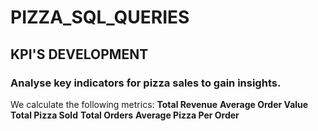 # PIZZA_SQL_QUERIES

## KPI'S DEVELOPMENT 

### Analyse key indicators for pizza sales to gain insights.

We calculate the following metrics:
**Total Revenue**
**Average Order Value**
**Total Pizza Sold**
**Total Orders**
**Average Pizza Per Order**

